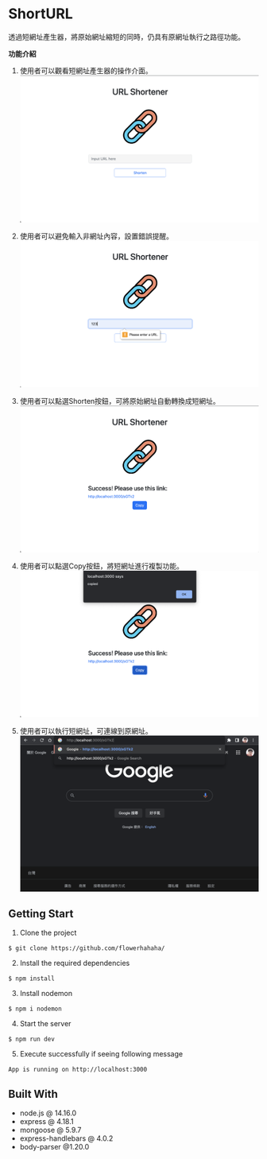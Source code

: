 # ShortURL

透過短網址產生器，將原始網址縮短的同時，仍具有原網址執行之路徑功能。

**功能介紹**

1. 使用者可以觀看短網址產生器的操作介面。
![1.短網址產生器-首頁](https://github.com/AllenliIE/ac_shortURL/blob/main/image/1.短網址產生器-首頁.png)

2. 使用者可以避免輸入非網址內容，設置錯誤提醒。
![2.短網址產生器-輸入錯誤提醒](https://github.com/AllenliIE/ac_shortURL/blob/main/image/2.短網址產生器-輸入錯誤提醒.png)

3. 使用者可以點選Shorten按鈕，可將原始網址自動轉換成短網址。
![3.短網址產生器-短網址轉換功能](https://github.com/AllenliIE/ac_shortURL/blob/main/image/3.短網址產生器-短網址轉換功能.png)

4. 使用者可以點選Copy按鈕，將短網址進行複製功能。
![4.短網址產生器-複製短網址功能](https://github.com/AllenliIE/ac_shortURL/blob/main/image/4.短網址產生器-複製短網址功能.png)

5. 使用者可以執行短網址，可連線到原網址。
![5.短網址產生器-執行短網址導入原始網址](https://github.com/AllenliIE/ac_shortURL/blob/main/image/5.短網址產生器-執行短網址導入原始網址.png)

## Getting Start

1. Clone the project

```
$ git clone https://github.com/flowerhahaha/
```

2. Install the required dependencies

```
$ npm install
```

3. Install nodemon

```
$ npm i nodemon
```

4. Start the server

```
$ npm run dev
```

5. Execute successfully if seeing following message

```
App is running on http://localhost:3000
```

## Built With

- node.js @ 14.16.0
- express @ 4.18.1
- mongoose @ 5.9.7
- express-handlebars @ 4.0.2
- body-parser @1.20.0 
